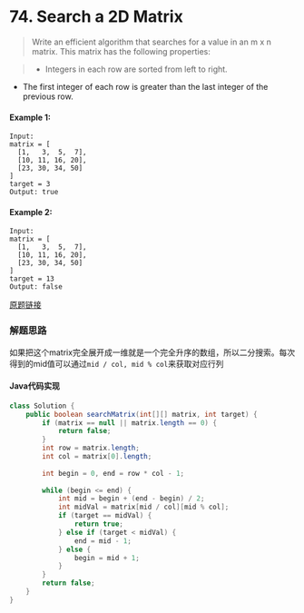 # 74. Search a 2D Matrix

> Write an efficient algorithm that searches for a value in an m x n matrix. This matrix has the following properties:

> - Integers in each row are sorted from left to right.
- The first integer of each row is greater than the last integer of the previous row.

#### Example 1:

    Input:
    matrix = [
      [1,   3,  5,  7],
      [10, 11, 16, 20],
      [23, 30, 34, 50]
    ]
    target = 3
    Output: true

#### Example 2:

    Input:
    matrix = [
      [1,   3,  5,  7],
      [10, 11, 16, 20],
      [23, 30, 34, 50]
    ]
    target = 13
    Output: false
  
[原题链接](https://leetcode.com/problems/search-a-2d-matrix/)



### 解题思路
如果把这个matrix完全展开成一维就是一个完全升序的数组，所以二分搜索。每次得到的mid值可以通过`mid / col, mid % col`来获取对应行列

#### Java代码实现

``` java
class Solution {
    public boolean searchMatrix(int[][] matrix, int target) {
        if (matrix == null || matrix.length == 0) {
            return false;
        }
        int row = matrix.length;
        int col = matrix[0].length;
        
        int begin = 0, end = row * col - 1;
        
        while (begin <= end) {
            int mid = begin + (end - begin) / 2;
            int midVal = matrix[mid / col][mid % col];
            if (target == midVal) {
                return true;
            } else if (target < midVal) {
                end = mid - 1;
            } else {
                begin = mid + 1;
            }
        }
        return false;
    }
}
```  